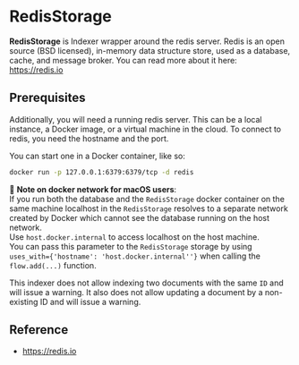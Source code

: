 # RedisStorage

**RedisStorage** is Indexer wrapper around the redis server. Redis is an open source (BSD licensed), in-memory data structure store, used as a database, cache, and message broker. You can read more about it here: https://redis.io




## Prerequisites

Additionally, you will need a running redis server. This can be a local instance, a Docker image, or a virtual machine in the cloud. To connect to redis, you need the hostname and the port. 

You can start one in a Docker container, like so: 

```bash
docker run -p 127.0.0.1:6379:6379/tcp -d redis
```

📕 **Note on docker network for macOS users**:  
If you run both the database and the `RedisStorage` docker container on the same machine 
localhost in the `RedisStorage` resolves to a separate network created by Docker which cannot see the database running on the host network.  
Use `host.docker.internal` to access localhost on the host machine.  
You can pass this parameter to the `RedisStorage` storage by using `uses_with={'hostname': 'host.docker.internal''}` when
calling the `flow.add(...)` function.

This indexer does not allow indexing two documents with the same `ID` and will issue a warning. It also does not allow updating a document by a non-existing ID and will issue a warning.

## Reference

- https://redis.io
